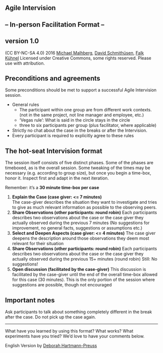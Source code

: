 ## Agile Intervision
## – In-person Facilitation Format –
## version 1.0
(CC BY-NC-SA 4.0) 2016 [Michael Malhberg](http://www.michaelmahlberg.de), [David Schmithüsen](http://agile-impulse.de), [Falk Kühnel](http://twitter.com/agiledivider)
Licensed under Creative Commons, some rights reserved. Please use with attribution.


## Preconditions and agreements

Some preconditions should be met to support a successful Agile Intervision session.

- General rules
    - The participant within one group are from different work contexts.   
(not in the same project, not line manager and employee, etc.)
    - ‘Vegas rule’: What is said in the circle stays in the circle
    - three to six participants per group (plus facilitator, where applicable)
- Strictly no chat about the case in the breaks or after the Intervision.
- Every participant is required to explicitly agree to these rules

## The hot-seat Intervision format

The session itself consists of five distinct phases. Some of the phases are timeboxed, as is the overall session. Some tweaking of the times may be necessary (e.g. according to group size), but once you begin a time-box, honor it. Inspect first and adapt in the next iteration.

Remember: it’s a **30 minute time-box per case**

1. **Explain the Case (case giver: <= 7 minutes)**   
The case-giver describes the situation they want to investigate and tries to give as much relevant information as possible to the observing peers.
1. **Share Observations (other participants: round robin)**
Each participants describes two observations about the case or the case giver they actually observed during the previous 7 minutes
(No suggestions for improvement, no general facts, suggestions or assumptions etc.)
1. **Select and Deepen Aspects (case giver: <= 4 minutes)**
The case giver deepens the description around those observations they deem most relevant for their situation
1. **Share Observations (other participants: round robin)**
Each participants describes two observations about the case or the case giver they actually observed during the previous 15+ minutes (round robin)
Still: No suggestions!
1. **Open discussion (facilitated by the case-giver)**
This discussion is facilitated by the case-giver until the end of the overall time-box allowed for this case (30 minutes).
This is the only portion of the session where suggestions are possible, though not encouraged

## Important notes

Ask participants to talk about something completely different in the break after the case. Do not pick up the case again.

----

What have you learned by using this format? What works? What experiments have you tried? We’d love to have your comments below.

English Version by [Deborah Hartmann-Preuss](http://deborahpreuss.com)
